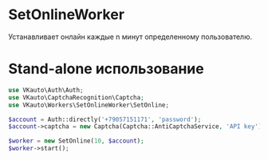 # SetOnlineWorker
Устанавливает онлайн каждые n минут определенному пользователю.

# Stand-alone использование
```php
use VKauto\Auth\Auth;
use VKauto\CaptchaRecognition\Captcha;
use VKauto\Workers\SetOnlineWorker\SetOnline;

$account = Auth::directly('+79057151171', 'password');
$account->captcha = new Captcha(Captcha::AntiCaptchaService, 'API key');

$worker = new SetOnline(10, $account);
$worker->start();
```
